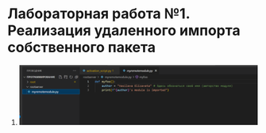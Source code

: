 # Лабораторная работа №1. Реализация удаленного импорта собственного пакета

1. ![Image1](https://github.com/vasiliza2/proga_5_LR1/blob/76668a338e99b20a10b6f682f16aaa75aef06c07/%D0%A1%D0%BD%D0%B8%D0%BC%D0%BE%D0%BA%20%D1%8D%D0%BA%D1%80%D0%B0%D0%BD%D0%B0%202024-09-05%20150228.png)

